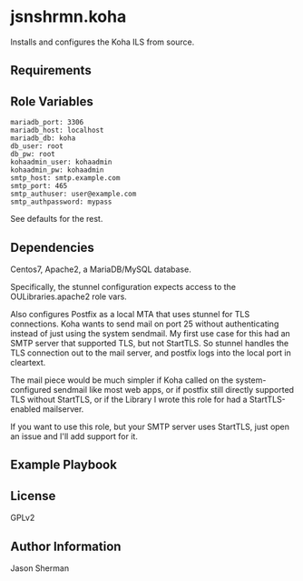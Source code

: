 jsnshrmn.koha
=========

Installs and configures the Koha ILS from source.

Requirements
------------


Role Variables
--------------

```
mariadb_port: 3306
mariadb_host: localhost
mariadb_db: koha
db_user: root
db_pw: root
kohaadmin_user: kohaadmin
kohaadmin_pw: kohaadmin
smtp_host: smtp.example.com
smtp_port: 465
smtp_authuser: user@example.com
smtp_authpassword: mypass
```

See defaults for the rest.

Dependencies
------------

Centos7, Apache2, a MariaDB/MySQL database.

Specifically, the stunnel configuration expects access to the OULibraries.apache2 role vars.

Also configures Postfix as a local MTA that uses stunnel for TLS connections.  Koha wants to send mail on port 25 without authenticating instead of just using the system sendmail. My first use case for this had an SMTP server that supported TLS, but not StartTLS. So stunnel handles the TLS connection out to the mail server, and postfix logs into the local port in cleartext.

The mail piece would be much simpler if Koha called on the system-configured sendmail like most web apps, or if postfix still directly supported TLS without StartTLS, or if the Library I wrote this role for had a StartTLS-enabled mailserver.

If you want to use this role, but your SMTP server uses StartTLS, just open an issue and I'll add support for it.

Example Playbook
----------------


License
-------

GPLv2

Author Information
------------------

Jason Sherman
